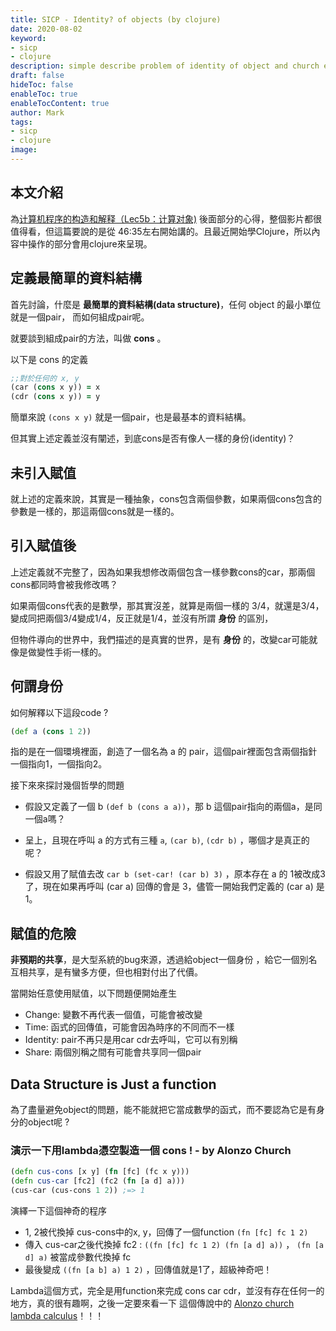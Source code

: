```yaml
---
title: SICP - Identity? of objects (by clojure)
date: 2020-08-02
keyword:
- sicp
- clojure
description: simple describe problem of identity of object and church encoding use clojure
draft: false
hideToc: false
enableToc: true
enableTocContent: true
author: Mark
tags:
- sicp
- clojure
image:
---
```

## 本文介紹

為[计算机程序的构造和解释（Lec5b：计算对象)](https://www.youtube.com/watch?v=2Iz7agtk614&t=302s) 後面部分的心得，整個影片都很值得看，但這篇要說的是從 46:35左右開始講的。且最近開始學Clojure，所以內容中操作的部分會用clojure來呈現。

## 定義最簡單的資料結構

首先討論，什麼是 **最簡單的資料結構(data structure)**，任何 object 的最小單位就是一個pair， 而如何組成pair呢。

就要談到組成pair的方法，叫做  **cons**  。

以下是 cons 的定義

```clojure
;;對於任何的 x, y
(car (cons x y)) = x
(cdr (cons x y)) = y
```

簡單來說 `(cons x y)` 就是一個pair，也是最基本的資料結構。

但其實上述定義並沒有闡述，到底cons是否有像人一樣的身份(identity)？

## 未引入賦值

就上述的定義來說，其實是一種抽象，cons包含兩個參數，如果兩個cons包含的參數是一樣的，那這兩個cons就是一樣的。

## 引入賦值後

上述定義就不完整了，因為如果我想修改兩個包含一樣參數cons的car，那兩個cons都同時會被我修改嗎？

如果兩個cons代表的是數學，那其實沒差，就算是兩個一樣的 3/4，就還是3/4，變成同把兩個3/4變成1/4，反正就是1/4，並沒有所謂 **身份** 的區別，

但物件導向的世界中，我們描述的是真實的世界，是有 **身份** 的，改變car可能就像是做變性手術一樣的。

## 何謂身份

如何解釋以下這段code ?

```clojure
(def a (cons 1 2))
```

指的是在一個環境裡面，創造了一個名為 a 的 pair，這個pair裡面包含兩個指針一個指向1，一個指向2。

接下來來探討幾個哲學的問題

- 假設又定義了一個 b `(def b (cons a a))`，那 b 這個pair指向的兩個a，是同一個a嗎？ 
- 呈上，且現在呼叫 a 的方式有三種 `a`, `(car b)`, `(cdr b)` ，哪個才是真正的呢？

- 假設又用了賦值去改 `car b (set-car! (car b) 3)` ，原本存在 a 的 1被改成3了，現在如果再呼叫 (car a) 回傳的會是 3，儘管一開始我們定義的 (car a) 是1。

## 賦值的危險

**非預期的共享**，是大型系統的bug來源，透過給object一個身份 ，給它一個別名互相共享，是有蠻多方便，但也相對付出了代價。

當開始任意使用賦值，以下問題便開始產生

- Change: 變數不再代表一個值，可能會被改變
- Time: 函式的回傳值，可能會因為時序的不同而不一樣
- Identity: pair不再只是用car cdr去呼叫，它可以有別稱
- Share: 兩個別稱之間有可能會共享同一個pair



## Data Structure is Just a function

為了盡量避免object的問題，能不能就把它當成數學的函式，而不要認為它是有身分的object呢 ?

### 演示一下用lambda憑空製造一個 cons ! - by Alonzo Church

```clojure
(defn cus-cons [x y] (fn [fc] (fc x y)))
(defn cus-car [fc2] (fc2 (fn [a d] a)))
(cus-car (cus-cons 1 2)) ;=> 1
```

演繹一下這個神奇的程序

- 1, 2被代換掉 cus-cons中的x, y，回傳了一個function `(fn [fc] fc 1 2)`
- 傳入 cus-car之後代換掉 fc2 : `((fn [fc] fc 1 2) (fn [a d] a))` ， `(fn [a d] a)` 被當成參數代換掉 fc
- 最後變成 `((fn [a b] a) 1 2)` ，回傳值就是1了，超級神奇吧！



Lambda這個方式，完全是用function來完成 cons car cdr，並沒有存在任何一的地方，真的很有趣啊，之後一定要來看一下 這個傳說中的 [Alonzo church lambda calculus](https://zh.wikipedia.org/wiki/Λ演算)！！！
